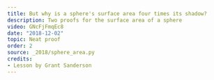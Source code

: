 ```yaml
---
title: But why is a sphere's surface area four times its shadow?
description: Two proofs for the surface area of a sphere
video: GNcFjFmqEc8
date: "2018-12-02"
topic: Neat proof
order: 2
source: _2018/sphere_area.py
credits:
- Lesson by Grant Sanderson
---
```

